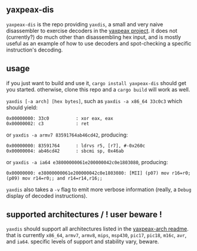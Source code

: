 ## yaxpeax-dis

`yaxpeax-dis` is the repo providing `yaxdis`, a small and very naive disassembler to exercise decoders in the [yaxpeax project](https://git.iximeow.net/yaxpeax-arch/). it does not (currently?) do much other than disassembling hex input, and is mostly useful as an example of how to use decoders and spot-checking a specific instruction's decoding.

## usage

if you just want to build and use it, `cargo install yaxpeax-dis` should get you started. otherwise, clone this repo and a `cargo build` will work as well.

`yaxdis [-a arch] [hex bytes]`, such as `yaxdis -a x86_64 33c0c3` which should yield:
```
0x00000000: 33c0          : xor eax, eax
0x00000002: c3            : ret
```
or `yaxdis -a armv7 83591764ab46cd42`, producing:
```
0x00000000: 83591764      : ldrvs r5, [r7], #-0x260c
0x00000004: ab46cd42      : sbcmi sp, 0x46ab
```
or `yaxdis -a ia64 e38000000061e200000042c0e1803080`, producing:
```
0x00000000: e38000000061e200000042c0e1803080: [MII] (p07) mov r16=r0; (p09) mov r14=r0;; and r14=r14,r16;;
```

`yaxdis` also takes a `-v` flag to emit more verbose information (really, a `Debug` display of decoded instructions).

## supported architectures / ! user beware !
`yaxdis` should support all architectures listed in the [yaxpeax-arch readme](https://git.iximeow.net/yaxpeax-arch/). that is currently `x86_64`, `armv7`, `armv8`, `mips`, `msp430`, `pic17`, `pic18`, `m16c`, `avr`, and `ia64`. specific levels of support and stability vary, beware.

